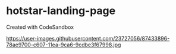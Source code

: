# hotstar-landing-page
Created with CodeSandbox


https://user-images.githubusercontent.com/23727056/87433896-78ae9700-c607-11ea-9ca6-9cdbe3f67998.jpg
